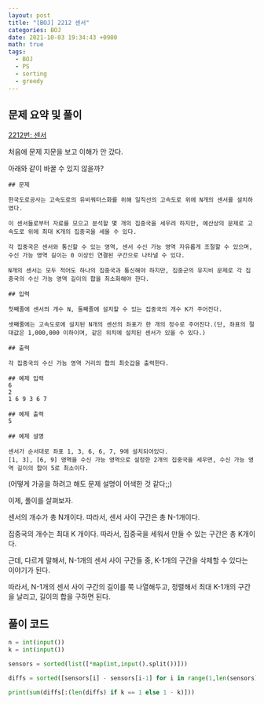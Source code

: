 ```yaml
---
layout: post
title: "[BOJ] 2212 센서"
categories: BOJ
date: 2021-10-03 19:34:43 +0900
math: true
tags:
  - BOJ
  - PS
  - sorting
  - greedy
---
```


## 문제 요약 및 풀이

[2212번: 센서](https://www.acmicpc.net/problem/2212)

처음에 문제 지문을 보고 이해가 안 갔다.

아래와 같이 바꿀 수 있지 않을까?

```
## 문제

한국도로공사는 고속도로의 유비쿼터스화를 위해 일직선의 고속도로 위에 N개의 센서를 설치하였다.

이 센서들로부터 자료를 모으고 분석할 몇 개의 집중국을 세우려 하지만, 예산상의 문제로 고속도로 위에 최대 K개의 집중국을 세울 수 있다.

각 집중국은 센서와 통신할 수 있는 영역, 센서 수신 가능 영역 자유롭게 조절할 수 있으며, 수신 가능 영역 길이는 0 이상인 연결된 구간으로 나타낼 수 있다.

N개의 센서는 모두 적어도 하나의 집중국과 통신해야 하지만, 집중군의 유지비 문제로 각 집중국의 수신 가능 영역 길이의 합을 최소화해야 한다.

## 입력

첫째줄에 센서의 개수 N, 둘째줄에 설치할 수 있는 집중국의 개수 K가 주어진다.

셋째줄에는 고속도로에 설치된 N개의 센선의 좌표가 한 개의 정수로 주어진다.(단, 좌표의 절대값은 1,000,000 이하이며, 같은 위치에 설치된 센서가 있을 수 있다.)

## 출력

각 집중국의 수신 가능 영역 거리의 합의 최솟갑을 출력한다.

## 예제 입력
6
2
1 6 9 3 6 7

## 예제 출력
5

## 예제 설명

센서가 순서대로 좌표 1, 3, 6, 6, 7, 9에 설치되어있다.
[1, 3], [6, 9] 영역을 수신 가능 영역으로 설정한 2개의 집중국을 세우면, 수신 가능 영역 길이의 합이 5로 최소이다.
```
(어떻게 가공을 하려고 해도 문제 설명이 어색한 것 같다;;)

이제, 풀이를 살펴보자.

센서의 개수가 총 N개이다. 따라서, 센서 사이 구간은 총 N-1개이다.

집중국의 개수는 최대 K 개이다. 따라서, 집중국을 세워서 만들 수 있는 구간은 총 K개이다.

근데, 다르게 말해서, N-1개의 센서 사이 구간들 중, K-1개의 구간을 삭제할 수 있다는 이야기가 된다.

따라서, N-1개의 센서 사이 구간의 길이를 쭉 나열해두고, 정렬해서 최대 K-1개의 구간을 날리고, 길이의 합을 구하면 된다.

## 풀이 코드

```python
n = int(input())
k = int(input())

sensors = sorted(list([*map(int,input().split())]))

diffs = sorted([sensors[i] - sensors[i-1] for i in range(1,len(sensors))])

print(sum(diffs[:(len(diffs) if k == 1 else 1 - k)]))

```